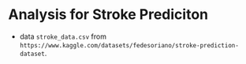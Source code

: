 # Analysis for Stroke Prediciton
* data `stroke_data.csv` from `https://www.kaggle.com/datasets/fedesoriano/stroke-prediction-dataset`.
